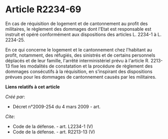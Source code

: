 # Article R2234-69

En cas de réquisition de logement et de cantonnement au profit des militaires, le règlement des dommages dont l'Etat est
responsable est instruit et opéré conformément aux dispositions des articles L. 2234-1 à L. 2234-25. 

En ce qui concerne le logement et le cantonnement chez l'habitant au profit, notamment, des réfugiés, des sinistrés et de
certains personnels déplacés et de leur famille, l'arrêté interministériel prévu à l'article R. 2213-13 fixe les modalités de
constatation et la procédure de règlement des dommages consécutifs à la réquisition, en s'inspirant des dispositions prévues
pour les dommages de cantonnement causés par les militaires.

**Liens relatifs à cet article**

_Créé par_:

  - Décret n°2009-254 du 4 mars 2009 - art.

_Cite_:

  - Code de la défense. - art. L2234-1 (V)
  - Code de la défense. - art. R2213-13 (V)
